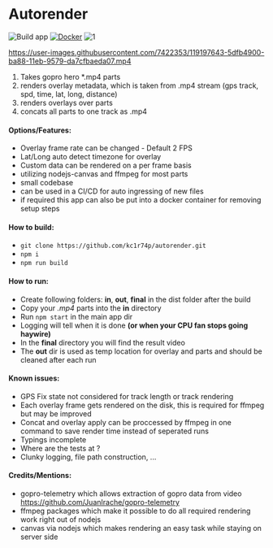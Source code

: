 # Autorender
![Build app](https://github.com/kc1r74p/autorender/workflows/Build%20app/badge.svg)
[![Docker](https://github.com/kc1r74p/autorender/actions/workflows/docker-publish.yml/badge.svg)](https://github.com/kc1r74p/autorender/actions/workflows/docker-publish.yml)
![1](https://img.shields.io/github/languages/code-size/kc1r74p/autorender)


https://user-images.githubusercontent.com/7422353/119197643-5dfb4900-ba88-11eb-9579-da7cfbaeda07.mp4


1. Takes gopro hero *.mp4 parts
2. renders overlay metadata, which is taken from .mp4 stream (gps track, spd, time, lat, long, distance)
3. renders overlays over parts
4. concats all parts to one track as .mp4

#### Options/Features:
* Overlay frame rate can be changed - Default 2 FPS
* Lat/Long auto detect timezone for overlay
* Custom data can be rendered on a per frame basis
* utilizing nodejs-canvas and ffmpeg for most parts
* small codebase
* can be used in a CI/CD for auto ingressing of new files
* if required this app can also be put into a docker container for removing setup steps

#### How to build:
* `git clone https://github.com/kc1r74p/autorender.git`
* `npm i`
* `npm run build`

#### How to run:
* Create following folders: **in**, **out**, **final** in the dist folder after the build
* Copy your *.mp4* parts into the **in** directory
* Run `npm start` in the main app dir
* Logging will tell when it is done **(or when your CPU fan stops going haywire)**
* In the **final** directory you will find the result video
* The **out** dir is used as temp location for overlay and parts and should be cleaned after each run

#### Known issues:
* GPS Fix state not considered for track length or track rendering
* Each overlay frame gets rendered on the disk, this is required for ffmpeg but may be improved
* Concat and overlay apply can be proccessed by ffmpeg in one command to save render time instead of seperated runs
* Typings incomplete
* Where are the tests at ?
* Clunky logging, file path construction, ...

#### Credits/Mentions:
* gopro-telemetry which allows extraction of gopro data from video https://github.com/JuanIrache/gopro-telemetry
* ffmpeg packages which make it possible to do all required rendering work right out of nodejs
* canvas via nodejs which makes rendering an easy task while staying on server side


